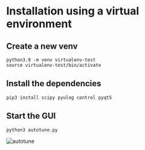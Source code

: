 # Installation using a virtual environment
## Create a new venv
```
python3.9 -m venv virtualenv-test
source virtualenv-test/bin/activate
```

## Install the dependencies
```
pip3 install scipy pyulog control pyqt5
```

## Start the GUI
```
python3 autotune.py
```

![autotune](https://user-images.githubusercontent.com/14822839/153227985-d7aff352-4799-4daf-bcda-f69649bcba61.png)
